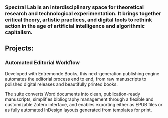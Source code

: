 ### Spectral Lab is an interdisciplinary space for theoretical research and technological experimentation. It brings together critical theory, artistic practices, and digital tools to rethink action in the age of artificial intelligence and algorithmic capitalism.

## Projects:

### Automated Editorial Workflow
Developed with Entremonde Books, this next-generation publishing engine automates the editorial process end to end, from raw manuscripts to polished digital releases and beautifully printed books.

The suite converts Word documents into clean, publication-ready manuscripts, simplifies bibliography management through a flexible and customizable Zotero interface, and enables exporting either as EPUB files or as fully automated InDesign layouts generated from templates for print.
